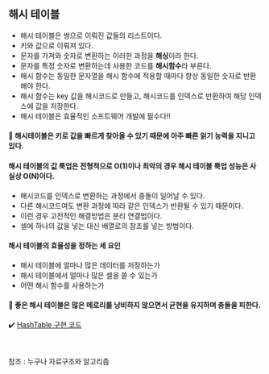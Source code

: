 ## 해시 테이블
- 해시 테이블은 쌍으로 이뤄진 값들의 리스트이다.
- 키와 값으로 이뤄져 있다.
- 문자를 가져와 숫자로 변환하는 이러한 과정을 **해싱**이라 한다.
- 문자를 특정 숫자로 변환하는데 사용한 코드를 **해시함수**라 부른다.
- 해시 함수는 동일한 문자열을 해시 함수에 적용할 때마다 항상 동일한 숫자로 반환해야 한다.
- 해시 함수는 key 값을 해시코드로 만들고, 해시코드를 인덱스로 반환하여 해당 인덱스에 값을 저장한다.
- 해시 테이블은 효율적인 소프트웨어 개발에 필수다!!
#### 📌 **해시테이블은 키로 값을 빠르게 찾아올 수 있기 때문에 아주 빠른 읽기 능력을 지니고 있다.**

#### **해시 테이블의 값 룩업은 전형적으로 O(1)이나 최악의 경우 해시 테이블 룩업 성능은 사실상 O(N)이다.** 

- 해시코드를 인덱스로 변환하는 과정에서 충돌이 일어날 수 있다.
- 다른 해시코드여도 변환 과정에 따라 같은 인덱스가 반환될 수 있기 때문이다.
- 이런 경우 고전적인 해결방법은 분리 연결법이다. 
- 셀에 하나의 값을 넣는 대신 배열로의 참조를 넣는 방법이다.

####  **해시 테이블의 효율성을 정하는 세 요인**
- 해시 테이블에 얼마나 많은 데이터를 저장하는가
- 해시 테이블에서 얼마나 많은 셀을 쓸 수 있는가
- 어떤 해시 함수를 사용하는가
#### 📌 **좋은 해시 테이블은 많은 메로리를 낭비하지 않으면서 균현을 유지하며 충돌을 피한다.**

✔️ [HashTable 구현 코드](https://github.com/SeokHyeMin/TIL/blob/main/자료구조와%20알고리즘/Code/HashTable.java)



<br><br>
참조 : 누구나 자료구조와 알고리즘